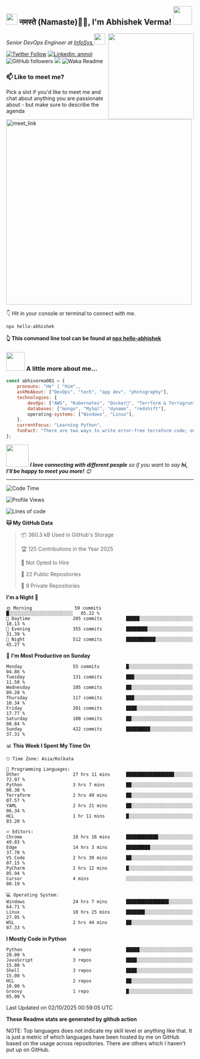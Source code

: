 <h2><img src="https://emojis.slackmojis.com/emojis/images/1531849430/4246/blob-sunglasses.gif?1531849430" width="30"/> नमस्ते (Namaste)🙏🏻, I'm Abhishek Verma! <img src="https://media.giphy.com/media/12oufCB0MyZ1Go/giphy.gif" width="50"></h2>
<img align='right' src="https://media.giphy.com/media/M9gbBd9nbDrOTu1Mqx/giphy.gif" width="230">
<p><em>Senior DevOps Engineer at <a href="https://www.infosys.com/">InfoSys
</a><img src="https://media.giphy.com/media/WUlplcMpOCEmTGBtBW/giphy.gif" width="30"> 
</em></p>

[![Twitter Follow](https://img.shields.io/twitter/follow/misteranmol?label=Follow)](https://twitter.com/intent/follow?screen_name=AbAbhishekverma)
[![Linkedin: anmol](https://img.shields.io/badge/-abhishek-blue?style=flat-square&logo=Linkedin&logoColor=white&link=https://www.linkedin.com/in/abhiverma001/)](https://www.linkedin.com/in/abhiverma001/)
![GitHub followers](https://img.shields.io/github/followers/abhiverma001?label=Follow&style=social)
![](https://visitor-badge.glitch.me/badge?page_id=anmol098.anmol098)
![Waka Readme](https://wakatime.com/badge/user/d23527f0-66b1-4a3f-9db5-c346e05aefa5.svg)

### 📫 Like to meet me?

Pick a slot if you'd like to meet me and chat about anything you are passionate about - but make sure to describe the agenda

<a href="https://calendly.com/ab-abhishekverma096/30min" target="_blank"><img width="498" alt="meet_link" src="https://user-images.githubusercontent.com/15426564/144297439-f530f383-e73e-41e0-9914-a9b7d3f432e5.png"></a>

👇 Hit in your console or terminal to connect with me.

```bash
npx hello-abhishek
```
**👆 This command line tool can be found at [npx hello-abhishek](https://github.com/abhiverma001/introduction-npm-package)**

### <img src="https://media.giphy.com/media/VgCDAzcKvsR6OM0uWg/giphy.gif" width="50"> A little more about me...  

```javascript
const abhiverma001 = {
    pronouns: "He" | "Him",,
    askMeAbout: ["DevOps", "tech", "app dev", "photography"],
    technologies: {
        devOps: ["AWS", "Kubernetes", "Docker🐳", "Terrform & Terragrunt", "Bash-Scripting", "CI-CD", "GitHub-Action", "Jenkins", "Spinnaker", "Datadog/New-Relic", "CloudFlare/Route53", "Nginx"],
        databases: ["mongo", "MySql", "dynamo", "redshift"],
        operating-systems: ["Windows", "Linux"],
    },
    currentFocus: "Learning Python",
    funFact: "There are two ways to write error-free terraform code; only the third one works"
};
```

<img src="https://media.giphy.com/media/LnQjpWaON8nhr21vNW/giphy.gif" width="60"> <em><b>I love connecting with different people</b> so if you want to say <b>hi, I'll be happy to meet you more!</b> 😊</em>

---
<!--START_SECTION:waka-->
![Code Time](http://img.shields.io/badge/Code%20Time-1%2C866%20hrs%2018%20mins-blue)

![Profile Views](http://img.shields.io/badge/Profile%20Views-21-blue)

![Lines of code](https://img.shields.io/badge/From%20Hello%20World%20I%27ve%20Written-191.2%20thousand%20lines%20of%20code-blue)

**🐱 My GitHub Data** 

> 📦 360.3 kB Used in GitHub's Storage 
 > 
> 🏆 125 Contributions in the Year 2025
 > 
> 🚫 Not Opted to Hire
 > 
> 📜 22 Public Repositories 
 > 
> 🔑 9 Private Repositories 
 > 
**I'm a Night 🦉** 

```text
🌞 Morning                59 commits          █░░░░░░░░░░░░░░░░░░░░░░░░   05.22 % 
🌆 Daytime                205 commits         █████░░░░░░░░░░░░░░░░░░░░   18.13 % 
🌃 Evening                355 commits         ████████░░░░░░░░░░░░░░░░░   31.39 % 
🌙 Night                  512 commits         ███████████░░░░░░░░░░░░░░   45.27 % 
```
📅 **I'm Most Productive on Sunday** 

```text
Monday                   55 commits          █░░░░░░░░░░░░░░░░░░░░░░░░   04.86 % 
Tuesday                  131 commits         ███░░░░░░░░░░░░░░░░░░░░░░   11.58 % 
Wednesday                105 commits         ██░░░░░░░░░░░░░░░░░░░░░░░   09.28 % 
Thursday                 117 commits         ███░░░░░░░░░░░░░░░░░░░░░░   10.34 % 
Friday                   201 commits         ████░░░░░░░░░░░░░░░░░░░░░   17.77 % 
Saturday                 100 commits         ██░░░░░░░░░░░░░░░░░░░░░░░   08.84 % 
Sunday                   422 commits         █████████░░░░░░░░░░░░░░░░   37.31 % 
```


📊 **This Week I Spent My Time On** 

```text
🕑︎ Time Zone: Asia/Kolkata

💬 Programming Languages: 
Other                    27 hrs 11 mins      ██████████████████░░░░░░░   72.97 % 
Python                   3 hrs 7 mins        ██░░░░░░░░░░░░░░░░░░░░░░░   08.38 % 
Terraform                2 hrs 49 mins       ██░░░░░░░░░░░░░░░░░░░░░░░   07.57 % 
YAML                     2 hrs 21 mins       ██░░░░░░░░░░░░░░░░░░░░░░░   06.34 % 
HCL                      1 hr 11 mins        █░░░░░░░░░░░░░░░░░░░░░░░░   03.20 % 

🔥 Editors: 
Chrome                   18 hrs 16 mins      ████████████░░░░░░░░░░░░░   49.03 % 
Edge                     14 hrs 3 mins       █████████░░░░░░░░░░░░░░░░   37.70 % 
VS Code                  2 hrs 39 mins       ██░░░░░░░░░░░░░░░░░░░░░░░   07.15 % 
PyCharm                  2 hrs 12 mins       █░░░░░░░░░░░░░░░░░░░░░░░░   05.94 % 
Cursor                   4 mins              ░░░░░░░░░░░░░░░░░░░░░░░░░   00.19 % 

💻 Operating System: 
Windows                  24 hrs 7 mins       ████████████████░░░░░░░░░   64.71 % 
Linux                    10 hrs 25 mins      ███████░░░░░░░░░░░░░░░░░░   27.95 % 
WSL                      2 hrs 44 mins       ██░░░░░░░░░░░░░░░░░░░░░░░   07.33 % 
```

**I Mostly Code in Python** 

```text
Python                   4 repos             █████░░░░░░░░░░░░░░░░░░░░   20.00 % 
JavaScript               3 repos             ████░░░░░░░░░░░░░░░░░░░░░   15.00 % 
Shell                    3 repos             ████░░░░░░░░░░░░░░░░░░░░░   15.00 % 
HCL                      2 repos             ██░░░░░░░░░░░░░░░░░░░░░░░   10.00 % 
Groovy                   1 repo              █░░░░░░░░░░░░░░░░░░░░░░░░   05.00 % 
```




 Last Updated on 02/10/2025 00:59:05 UTC
<!--END_SECTION:waka-->

**These Readme stats are generated by github action**

NOTE: Top languages does not indicate my skill level or anything like that. It is just a metric of which languages have been hosted by me on GitHub based on the usage across repositories. There are others which I haven't put up on GitHub.
